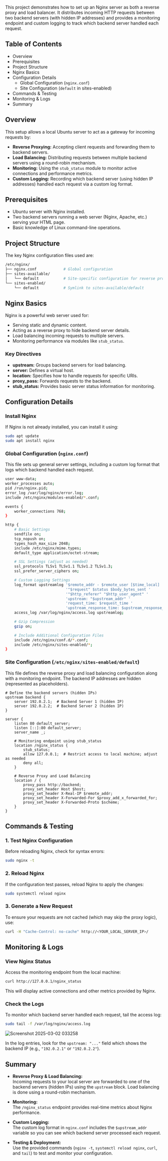 
This project demonstrates how to set up an Nginx server as both a reverse proxy and load balancer. It distributes incoming HTTP requests between two backend servers (with hidden IP addresses) and provides a monitoring endpoint and custom logging to track which backend server handled each request.

## Table of Contents

- Overview
- Prerequisites
- Project Structure
- Nginx Basics
- Configuration Details
    - Global Configuration (`nginx.conf`)
    - Site Configuration (`default` in sites-enabled)
- Commands & Testing
- Monitoring & Logs
- Summary

## Overview

This setup allows a local Ubuntu server to act as a gateway for incoming requests by:

- **Reverse Proxying:** Accepting client requests and forwarding them to backend servers.
- **Load Balancing:** Distributing requests between multiple backend servers using a round-robin mechanism.
- **Monitoring:** Using the `stub_status` module to monitor active connections and performance metrics.
- **Custom Logging:** Recording which backend server (using hidden IP addresses) handled each request via a custom log format.

## Prerequisites

- Ubuntu server with Nginx installed.
- Two backend servers running a web server (Nginx, Apache, etc.) serving your HTML page.
- Basic knowledge of Linux command-line operations.

## Project Structure

The key Nginx configuration files used are:

```bash
/etc/nginx/
├── nginx.conf            # Global configuration
├── sites-available/
│   └── default           # Site-specific configuration for reverse proxy/load balancing
└── sites-enabled/
    └── default           # Symlink to sites-available/default
```

## Nginx Basics

Nginx is a powerful web server used for:

- Serving static and dynamic content.
- Acting as a reverse proxy to hide backend server details.
- Load balancing incoming requests to multiple servers.
- Monitoring performance via modules like `stub_status`.

### Key Directives

- **upstream:** Groups backend servers for load balancing.
- **server:** Defines a virtual host.
- **location:** Specifies how to handle requests for specific URIs.
- **proxy_pass:** Forwards requests to the backend.
- **stub_status:** Provides basic server status information for monitoring.

## Configuration Details

### Install Nginx

If Nginx is not already installed, you can install it using:

```bash
sudo apt update
sudo apt install nginx
```

### Global Configuration (`nginx.conf`)

This file sets up general server settings, including a custom log format that logs which backend handled each request.

```bash
user www-data;
worker_processes auto;
pid /run/nginx.pid;
error_log /var/log/nginx/error.log;
include /etc/nginx/modules-enabled/*.conf;

events {
    worker_connections 768;
}

http {
    # Basic Settings
    sendfile on;
    tcp_nopush on;
    types_hash_max_size 2048;
    include /etc/nginx/mime.types;
    default_type application/octet-stream;

    # SSL Settings (adjust as needed)
    ssl_protocols TLSv1 TLSv1.1 TLSv1.2 TLSv1.3;
    ssl_prefer_server_ciphers on;

    # Custom Logging Settings
    log_format upstreamlog '$remote_addr - $remote_user [$time_local] '
                           '"$request" $status $body_bytes_sent '
                           '"$http_referer" "$http_user_agent" '
                           'upstream: "$upstream_addr" '
                           'request_time: $request_time '
                           'upstream_response_time: $upstream_response_time';
    access_log /var/log/nginx/access.log upstreamlog;

    # Gzip Compression
    gzip on;

    # Include Additional Configuration Files
    include /etc/nginx/conf.d/*.conf;
    include /etc/nginx/sites-enabled/*;
}
```

### Site Configuration (`/etc/nginx/sites-enabled/default`)

This file defines the reverse proxy and load balancing configuration along with a monitoring endpoint. The backend IP addresses are hidden (represented as placeholders).

```nginx
# Define the backend servers (hidden IPs)
upstream backend {
    server 192.0.2.1;  # Backend Server 1 (hidden IP)
    server 192.0.2.2;  # Backend Server 2 (hidden IP)
}

server {
    listen 80 default_server;
    listen [::]:80 default_server;
    server_name _;

    # Monitoring endpoint using stub_status
    location /nginx_status {
        stub_status;
        allow 127.0.0.1;  # Restrict access to local machine; adjust as needed
        deny all;
    }

    # Reverse Proxy and Load Balancing
    location / {
        proxy_pass http://backend;
        proxy_set_header Host $host;
        proxy_set_header X-Real-IP $remote_addr;
        proxy_set_header X-Forwarded-For $proxy_add_x_forwarded_for;
        proxy_set_header X-Forwarded-Proto $scheme;
    }
}
```

## Commands & Testing

### 1. Test Nginx Configuration

Before reloading Nginx, check for syntax errors:

```bash
sudo nginx -t
```

### 2. Reload Nginx

If the configuration test passes, reload Nginx to apply the changes:

```bash
sudo systemctl reload nginx
```

### 3. Generate a New Request

To ensure your requests are not cached (which may skip the proxy logic), use:

```bash
curl -H "Cache-Control: no-cache" http://<YOUR_LOCAL_SERVER_IP>/
```

## Monitoring & Logs

### View Nginx Status

Access the monitoring endpoint from the local machine:

```bash
curl http://127.0.0.1/nginx_status
```

This will display active connections and other metrics provided by Nginx.

### Check the Logs

To monitor which backend server handled each request, tail the access log:

```bash
sudo tail -f /var/log/nginx/access.log
```

![Screenshot 2025-03-02 033258](https://github.com/user-attachments/assets/1d5586b1-45fc-45b7-a1f4-e07d5b491557)


In the log entries, look for the `upstream: "..."` field which shows the backend IP (e.g., `"192.0.2.1"` or `"192.0.2.2"`).

## Summary

- **Reverse Proxy & Load Balancing:**  
    Incoming requests to your local server are forwarded to one of the backend servers (hidden IPs) using the `upstream` block. Load balancing is done using a round-robin mechanism.
    
- **Monitoring:**  
    The `/nginx_status` endpoint provides real-time metrics about Nginx performance.
    
- **Custom Logging:**  
    The custom log format in `nginx.conf` includes the `$upstream_addr` variable so you can see which backend server processed each request.
    
- **Testing & Deployment:**  
    Use the provided commands (`nginx -t`, `systemctl reload nginx`, `curl`, and `tail`) to test and monitor your configuration.
